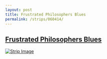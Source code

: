 ```yaml
---
layout: post
title: Frustrated Philosophers Blues
permalink: /strips/060414/
---
```


## [Frustrated Philosophers Blues](/strips/060414/)

<a href='../images/ph060414.jpg'><img src='../images/ph060414.jpg' alt='Strip Image' /></a>


<!-- include copyright-strip.html -->